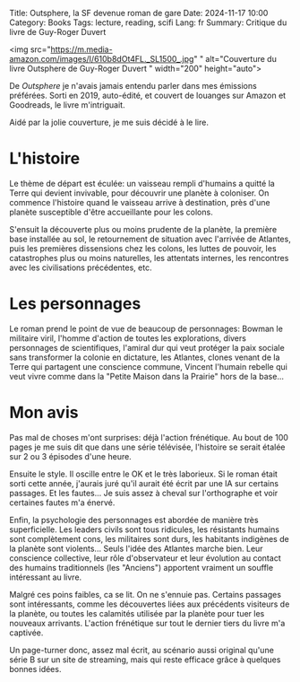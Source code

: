 Title: Outsphere, la SF devenue roman de gare
Date: 2024-11-17 10:00
Category: Books
Tags: lecture, reading, scifi
Lang: fr
Summary: Critique du livre de Guy-Roger Duvert


<img src="https://m.media-amazon.com/images/I/610b8dOt4FL._SL1500_.jpg"
" alt="Couverture du livre Outsphere de Guy-Roger Duvert
" width="200" height="auto">

De _Outsphere_ je n'avais jamais entendu parler dans mes émissions préférées. Sorti en 2019, auto-édité, et couvert de louanges sur Amazon et Goodreads, le livre m'intriguait.

Aidé par la jolie couverture, je me suis décidé à le lire.

# L'histoire

Le thème de départ est éculée: un vaisseau rempli d'humains a quitté la Terre qui devient invivable, pour découvrir une planète à coloniser. On commence l'histoire quand le vaisseau arrive à destination, près d'une planète susceptible d'être accueillante pour les colons.

S'ensuit la découverte plus ou moins prudente de la planète, la première base installée au sol, le retournement de situation avec l'arrivée de Atlantes, puis les premières dissensions chez les colons, les luttes de pouvoir, les catastrophes plus ou moins naturelles, les attentats internes, les rencontres avec les civilisations précédentes, etc.

# Les personnages

Le roman prend le point de vue de beaucoup de personnages: Bowman le militaire viril, l'homme d'action de toutes les explorations, divers personnages de scientifiques, l'amiral dur qui veut protéger la paix sociale sans transformer la colonie en dictature, les Atlantes, clones venant de la Terre qui partagent une conscience commune, Vincent l'humain rebelle qui veut vivre comme dans la "Petite Maison dans la Prairie" hors de la base...

# Mon avis

Pas mal de choses m'ont surprises: déjà l'action frénétique. Au bout de 100 pages je me suis dit que dans une série télévisée, l'histoire se serait étalée sur 2 ou 3 épisodes d'une heure.

Ensuite le style. Il oscille entre le OK et le très laborieux. Si le roman était sorti cette année, j'aurais juré qu'il aurait été écrit par une IA sur certains passages. Et les fautes... Je suis assez à cheval sur l'orthographe et voir certaines fautes m'a énervé.

Enfin, la psychologie des personnages est abordée de manière très superficielle. Les leaders civils sont tous ridicules, les résistants humains sont complètement cons, les militaires sont durs, les habitants indigènes de la planète sont violents... Seuls l'idée des Atlantes marche bien. Leur conscience collective, leur rôle d'observateur et leur évolution au contact des humains traditionnels (les "Anciens") apportent vraiment un souffle intéressant au livre.

Malgré ces poins faibles, ca se lit. On ne s'ennuie pas. Certains passages sont intéressants, comme les découvertes liées aux précédents visiteurs de la planète, ou toutes les calamités utilisée par la planète pour tuer les nouveaux arrivants. L'action frénétique sur tout le dernier tiers du livre m'a captivée. 

Un page-turner donc, assez mal écrit, au scénario aussi original qu'une série B sur un site de streaming, mais qui reste efficace grâce à quelques bonnes idées.